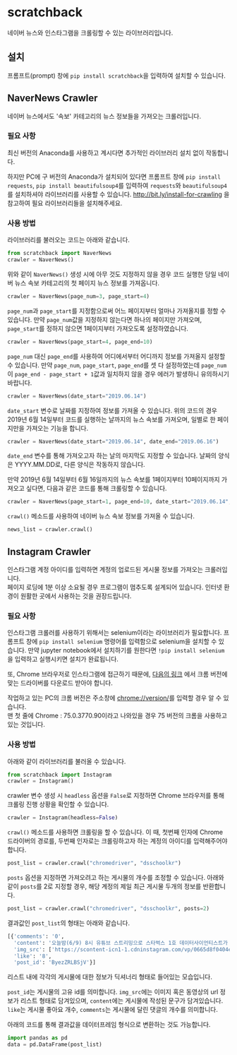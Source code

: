 # scratchback

네이버 뉴스와 인스타그램을 크롤링할 수 있는 라이브러리입니다.

## 설치
프롬프트(prompt) 창에 `pip install scratchback`을 입력하여 설치할 수 있습니다.

## NaverNews Crawler
네이버 뉴스에서도 '속보' 카테고리의 뉴스 정보들을 가져오는 크롤러입니다. 
### 필요 사항
최신 버전의 Anaconda를 사용하고 계시다면 추가적인 라이브러리 설치 없이 작동합니다.

하지만 PC에 구 버전의 Anaconda가 설치되어 있다면 프롬프트 창에 `pip install requests`, `pip install beautifulsoup4`를 입력하여 `requests`와 `beautifulsoup4`를 설치하셔야 라이브러리를 사용할 수 있습니다. http://bit.ly/install-for-crawling 을 참고하여 필요 라이브러리들을 설치해주세요.
### 사용 방법
라이브러리를 불러오는 코드는 아래와 같습니다.
```python
from scratchback import NaverNews
crawler = NaverNews()
```
위와 같이 `NaverNews()` 생성 시에 아무 것도 지정하지 않을 경우 코드 실행한 당일 네이버 뉴스 속보 카테고리의 첫 페이지 뉴스 정보를 가져옵니다.

```python
crawler = NaverNews(page_num=3, page_start=4)
```
`page_num`과 `page_start`를 지정함으로써 어느 페이지부터 얼마나 가져올지를 정할 수 있습니다. 만약 `page_num`값을 지정하지 않는다면 하나의 페이지만 가져오며, `page_start`를 정하지 않으면 1페이지부터 가져오도록 설정하였습니다.

```python
crawler = NaverNews(page_start=4, page_end=10)
```
`page_num` 대신 `page_end`를 사용하여 어디에서부터 어디까지 정보를 가져올지 설정할 수 있습니다. 만약 `page_num`, `page_start`, `page_end`를 셋 다 설정하였는데 `page_num`이 `page_end - page_start + 1`값과 일치하지 않을 경우 에러가 발생하니 유의하시기 바랍니다. 

```python
crawler = NaverNews(date_start="2019.06.14")
```
`date_start` 변수로 날짜를 지정하여 정보를 가져올 수 있습니다. 위의 코드의 경우 2019년 6월 14일부터 코드를 실행하는 날까지의 뉴스 속보를 가져오며, 일별로 한 페이지만을 가져오는 기능을 합니다.
```python
crawler = NaverNews(date_start="2019.06.14", date_end="2019.06.16")
```
`date_end` 변수를 통해 가져오고자 하는 날의 마지막도 지정할 수 있습니다. 날짜의 양식은 YYYY.MM.DD로, 다른 양식은 작동하지 않습니다.

만약 2019년 6월 14일부터 6월 16일까지의 뉴스 속보를 1페이지부터 10페이지까지 가져오고 싶다면, 다음과 같은 코드를 통해 크롤링할 수 있습니다.
```python
crawler = NaverNews(page_start=1, page_end=10, date_start="2019.06.14", date_end="2019.06.16")
```

`crawl()` 메소드를 사용하여 네이버 뉴스 속보 정보를 가져올 수 있습니다.
```python
news_list = crawler.crawl()
```
## Instagram Crawler
인스타그램 계정 아이디를 입력하면 계정의 업로드된 게시물 정보를 가져오는 크롤러입니다.  
페이지 로딩에 1분 이상 소요될 경우 프로그램이 멈추도록 설계되어 있습니다. 인터넷 환경이 원활한 곳에서 사용하는 것을 권장드립니다.
### 필요 사항

인스타그램 크롤러를 사용하기 위해서는 selenium이라는 라이브러리가 필요합니다. 프롬프트 창에 `pip install selenium` 명령어를 입력함으로 selenium을 설치할 수 있습니다. 
만약 jupyter notebook에서 설치하기를 원한다면 `!pip install selenium`을 입력하고 실행시키면 설치가 완료됩니다.

또, Chrome 브라우저로 인스타그램에 접근하기 때문에, [다음의 링크](http://chromedriver.chromium.org/downloads) 에서 크롬 버전에 맞는 드라이버를 다운로드 받아야 합니다. 

작업하고 있는 PC의 크롬 버전은 주소창에 <chrome://version/>를 입력할 경우 알 수 있습니다.   
맨 첫 줄에 Chrome : 75.0.3770.90이라고 나와있을 경우 75 버전의 크롬을 사용하고 있는 것입니다.

### 사용 방법

아래와 같이 라이브러리를 불러올 수 있습니다. 
```python
from scratchback import Instagram
crawler = Instagram()
```
crawler 변수 생성 시 `headless` 옵션을 `False`로 지정하면 Chrome 브라우저를 통해 크롤링 진행 상황을 확인할 수 있습니다.
```python
crawler = Instagram(headless=False)
```
`crawl()` 메소드를 사용하면 크롤링을 할 수 있습니다. 이 때, 첫번째 인자에 Chrome 드라이버의 경로를, 두번째 인자로는 크롤링하고자 하는 계정의 아이디를 입력해주어야 합니다.
```python
post_list = crawler.crawl("chromedriver", "dsschoolkr")
```
`posts` 옵션을 지정하면 가져오려고 하는 게시물의 개수를 조정할 수 있습니다. 아래와 같이 `posts`를 2로 지정할 경우, 해당 계정의 제일 최근 게시물 두개의 정보를 반환합니다.
```python
post_list = crawler.crawl("chromedriver", "dsschoolkr", posts=2)
```
결과값인 `post_list`의 형태는 아래와 같습니다.
```python
[{'comments': '0',
  'content': '오늘밤(6/9) 8시 유튜브 스트리밍으로 스타벅스 1호 데이터사이언티스트가 직업/전망/데이터와 관련된 질문에 직접 답변드립니다 :)참여방법은 프로필 설명을 확인해주세요!',
  'img_src': ['https://scontent-icn1-1.cdninstagram.com/vp/0665d8f0404e266aa84d3d77eb919b56/5DC64220/t51.2885-15/e35/61234597_166094021086395_2911502642251464796_n.jpg?_nc_ht=scontent-icn1-1.cdninstagram.com'],
  'like': '8',
  'post_id': 'ByezZRLBSjV'}]
```
리스트 내에 각각의 게시물에 대한 정보가 딕셔너리 형태로 들어있는 모습입니다.

`post_id`는 게시물의 고유 id를 의미합니다. `img_src`에는 이미지 혹은 동영상의 url 정보가 리스트 형태로 담겨있으며, `content`에는 게시물에 작성된 문구가 담겨있습니다. `like`는 게시물 좋아요 개수, `comments`는 게시물에 달린 댓글의 개수를 의미합니다.

아래의 코드를 통해 결과값을 데이터프레임 형식으로 변환하는 것도 가능합니다.
```python
import pandas as pd
data = pd.DataFrame(post_list)
```
